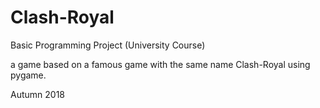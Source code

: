 # Clash-Royal
Basic Programming Project (University Course)

a game based on a famous game with the same name Clash-Royal using pygame.

Autumn 2018
